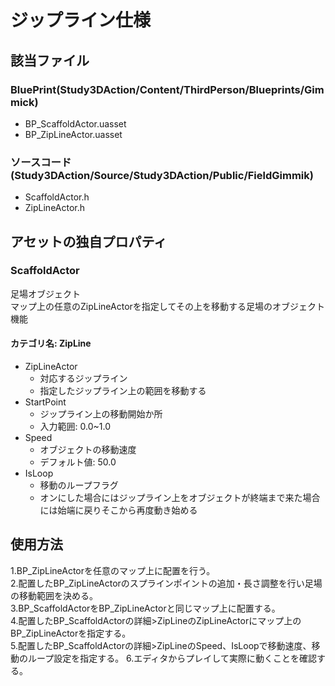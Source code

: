 # ジップライン仕様

## 該当ファイル

### BluePrint(Study3DAction/Content/ThirdPerson/Blueprints/Gimmick)

- BP_ScaffoldActor.uasset
- BP_ZipLineActor.uasset

### ソースコード(Study3DAction/Source/Study3DAction/Public/FieldGimmik)

- ScaffoldActor.h
- ZipLineActor.h

## アセットの独自プロパティ

### ScaffoldActor

足場オブジェクト  
マップ上の任意のZipLineActorを指定してその上を移動する足場のオブジェクト機能

#### カテゴリ名: ZipLine

- ZipLineActor
  - 対応するジップライン
  - 指定したジップライン上の範囲を移動する
- StartPoint
  - ジップライン上の移動開始か所
  - 入力範囲: 0.0~1.0
- Speed
  - オブジェクトの移動速度
  - デフォルト値: 50.0
- IsLoop
  - 移動のループフラグ
  - オンにした場合にはジップライン上をオブジェクトが終端まで来た場合には始端に戻りそこから再度動き始める

## 使用方法

1.BP_ZipLineActorを任意のマップ上に配置を行う。  
2.配置したBP_ZipLineActorのスプラインポイントの追加・長さ調整を行い足場の移動範囲を決める。  
3.BP_ScaffoldActorをBP_ZipLineActorと同じマップ上に配置する。  
4.配置したBP_ScaffoldActorの詳細>ZipLineのZipLineActorにマップ上のBP_ZipLineActorを指定する。  
5.配置したBP_ScaffoldActorの詳細>ZipLineのSpeed、IsLoopで移動速度、移動のループ設定を指定する。
6.エディタからプレイして実際に動くことを確認する。